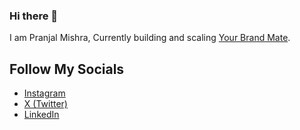 ### Hi there 👋
I am Pranjal Mishra, Currently building and scaling [Your Brand Mate](https://yourbrandmate.agency).

## Follow My Socials
- [Instagram](https://instagram.com/pranjal.mishraa)
- [X (Twitter)](https://twitter.com/pranjal_mishraa)
- [LinkedIn](https://www.linkedin.com/in/pranjal-mishraa/) 



